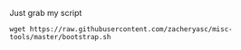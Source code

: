 Just grab my script

```
wget https://raw.githubusercontent.com/zacheryasc/misc-tools/master/bootstrap.sh
```

